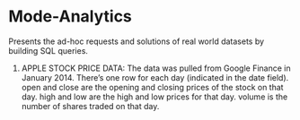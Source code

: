 # Mode-Analytics

Presents the ad-hoc requests and solutions of real world datasets by building SQL queries.

1) APPLE STOCK PRICE DATA: The data was pulled from Google Finance in January 2014. There’s one row for each day (indicated in the date field). open and close are the opening and closing prices of the stock on that day. high and low are the high and low prices for that day. volume is the number of shares traded on that day.

